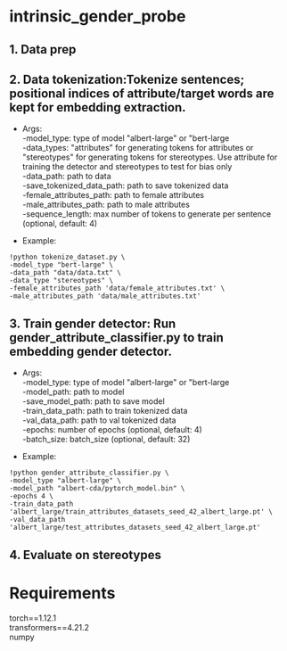 # intrinsic_gender_probe

## 1. Data prep
## 2. Data tokenization:Tokenize sentences; positional indices of attribute/target words are kept for embedding extraction.
- Args: <br/>
-model_type: type of model "albert-large" or "bert-large <br/>
-data_types: "attributes" for generating tokens for attributes or "stereotypes" for generating tokens for stereotypes. Use attribute for training the detector and stereotypes to test for bias only <br/>
-data_path: path to data <br/>
-save_tokenized_data_path: path to save tokenized data <br/>
-female_attributes_path: path to female attributes <br/>
-male_attributes_path: path to male attributes  <br/>
-sequence_length: max number of tokens to generate per sentence (optional, default: 4) <br/>

- Example:
```
!python tokenize_dataset.py \
-model_type "bert-large" \
-data_path "data/data.txt" \
-data_type "stereotypes" \
-female_attributes_path 'data/female_attributes.txt' \
-male_attributes_path 'data/male_attributes.txt'
```

## 3. Train gender detector: Run gender_attribute_classifier.py to train embedding gender detector. 
- Args: <br/>
-model_type: type of model "albert-large" or "bert-large <br/>
-model_path: path to model <br/>
-save_model_path: path to save model <br/>
-train_data_path: path to train tokenized data <br/>
-val_data_path: path to val tokenized data  <br/>
-epochs: number of epochs (optional, default: 4) <br/>
-batch_size: batch_size (optional, default: 32) <br/>

- Example:
```
!python gender_attribute_classifier.py \
-model_type "albert-large" \
-model_path "albert-cda/pytorch_model.bin" \
-epochs 4 \
-train_data_path 'albert_large/train_attributes_datasets_seed_42_albert_large.pt' \
-val_data_path 'albert_large/test_attributes_datasets_seed_42_albert_large.pt'
```
## 4. Evaluate on stereotypes

# Requirements
torch==1.12.1 <br/>
transformers==4.21.2 <br/>
numpy<br/>



